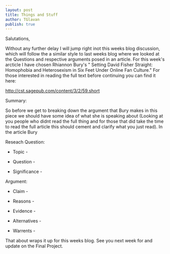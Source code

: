 ```yaml
---
layout: post
title: Things and Stuff
author: TGlavan
publish: true
---
```

Salutations,

Without any further delay  I will jump right inot this weeks blog discussion, which will follow the a similar style to last weeks blog where we looked at the Questions and respective arguments posed in an article.  For this week's arcticle I have chosen Rhiannon Bury's " Setting David Fisher Straight: Homophobia and Heterosexism in Six Feet Under Online Fan Culture."  For those interested in reading the full text before continuing you can find it here:

http://cst.sagepub.com/content/3/2/59.short

Summary:

  So before we get to breaking down the argument that Bury makes in this piece we should have some idea of what she is speaking about (Looking at you people who didnt read the full thing and for those that did take the time to read the full article this should cement and clarify what you just read).  In the article Bury

Reseach Question:

* Topic - 

* Question - 

* Significance - 

Argument:

* Claim -

* Reasons - 

* Evidence - 

* Alternatives - 

* Warrents - 

That about wraps it up for this weeks blog.  See you next week for and update on the Final Project.
